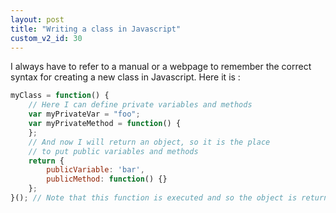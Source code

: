 ```yaml
---
layout: post
title: "Writing a class in Javascript"
custom_v2_id: 30
---
```


I always have to refer to a manual or a webpage to remember the correct syntax
for creating a new class in Javascript. Here it is :

```js
myClass = function() {
    // Here I can define private variables and methods
    var myPrivateVar = "foo";
    var myPrivateMethod = function() {
    };
    // And now I will return an object, so it is the place
    // to put public variables and methods
    return {
        publicVariable: 'bar',
        publicMethod: function() {}
    };
}(); // Note that this function is executed and so the object is returned.
```


